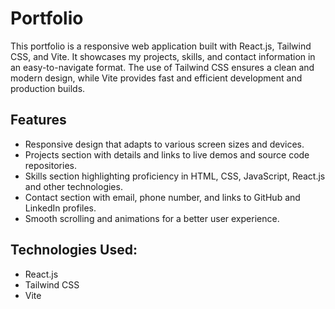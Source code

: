 # Portfolio

This portfolio is a responsive web application built with React.js, Tailwind CSS, and Vite. It showcases my projects, skills, and contact information in an easy-to-navigate format. The use of Tailwind CSS ensures a clean and modern design, while Vite provides fast and efficient development and production builds.

## Features

<ul>
<li>Responsive design that adapts to various screen sizes and devices.</li>
<li>Projects section with details and links to live demos and source code repositories.</li>
<li>Skills section highlighting proficiency in HTML, CSS, JavaScript, React.js and other technologies.</li>
<li>Contact section with email, phone number, and links to GitHub and LinkedIn profiles.</li>
<li>Smooth scrolling and animations for a better user experience.</li>
</ul>

## Technologies Used:

<ul>
  <li>React.js</li>
  <li>Tailwind CSS</li>
  <li>Vite</li>
</ul>
